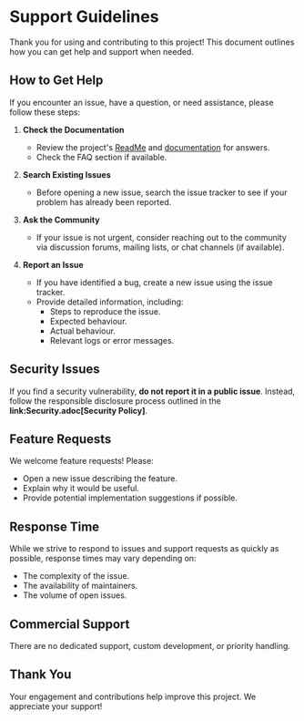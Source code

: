 # Support Guidelines

Thank you for using and contributing to this project! This document outlines how you can get help and support when needed.

## How to Get Help

If you encounter an issue, have a question, or need assistance, please follow these steps:

1. **Check the Documentation**
   - Review the project's [ReadMe](ReadMe) and [documentation](docs) for answers.
   - Check the FAQ section if available.

2. **Search Existing Issues**
   - Before opening a new issue, search the issue tracker to see if your problem has already been reported.

3. **Ask the Community**
   - If your issue is not urgent, consider reaching out to the community via discussion forums, mailing lists, or chat channels (if available).

4. **Report an Issue**
   - If you have identified a bug, create a new issue using the issue tracker.
   - Provide detailed information, including:
     - Steps to reproduce the issue.
     - Expected behaviour.
     - Actual behaviour.
     - Relevant logs or error messages.

## Security Issues

If you find a security vulnerability, **do not report it in a public issue**. Instead, follow the responsible disclosure process outlined in the **link:Security.adoc[Security Policy]**.

## Feature Requests

We welcome feature requests! Please:

- Open a new issue describing the feature.
- Explain why it would be useful.
- Provide potential implementation suggestions if possible.

## Response Time

While we strive to respond to issues and support requests as quickly as possible, response times may vary depending on:

- The complexity of the issue.
- The availability of maintainers.
- The volume of open issues.

## Commercial Support

There are no dedicated support, custom development, or priority handling.

## Thank You

Your engagement and contributions help improve this project. We appreciate your support!